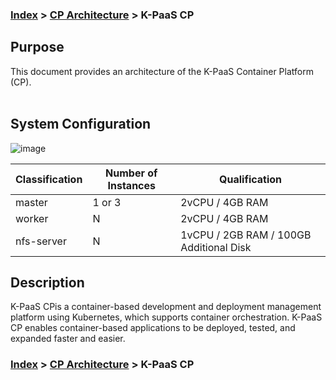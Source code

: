 ### [Index](https://github.com/K-PaaS/cp-guide-eng) > [CP Architecture](./README.md) > K-PaaS CP

## Purpose
This document provides an architecture of the K-PaaS Container Platform (CP).
<br><br>

## System Configuration
![image](https://user-images.githubusercontent.com/67575226/147038676-2ef2e8a6-217d-41ff-95b0-0280a1584885.png)



| Classification  | Number of Instances| Qualification |
|-------|----|-----|
| master | 1 or 3 | 2vCPU / 4GB RAM |
| worker | N | 2vCPU / 4GB RAM |
| nfs-server | N | 1vCPU / 2GB RAM / 100GB Additional Disk |


## Description
K-PaaS CPis a container-based development and deployment management platform using Kubernetes, which supports container orchestration. 
K-PaaS CP enables container-based applications to be deployed, tested, and expanded faster and easier.


### [Index](https://github.com/K-PaaS/cp-guide-eng) > [CP Architecture](./README.md) > K-PaaS CP
